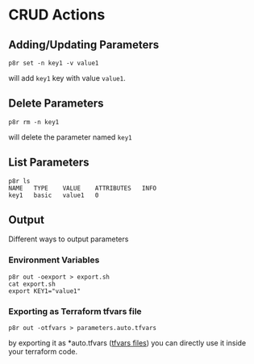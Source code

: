# CRUD Actions

## Adding/Updating Parameters 
```
p8r set -n key1 -v value1
```
will add `key1` key with value `value1`.


## Delete Parameters
```
p8r rm -n key1
```
will delete the parameter named `key1`

## List Parameters
```
p8r ls 
NAME   TYPE    VALUE    ATTRIBUTES   INFO
key1   basic   value1   0
```

## Output 
Different ways to output parameters

### Environment Variables
```
p8r out -oexport > export.sh
cat export.sh
export KEY1="value1"
```

### Exporting as Terraform tfvars file 
```
p8r out -otfvars > parameters.auto.tfvars
```
by exporting it as *auto.tfvars ([tfvars files](https://developer.hashicorp.com/terraform/language/values/variables#variable-definitions-tfvars-files)) you can directly use it inside your terraform code. 

